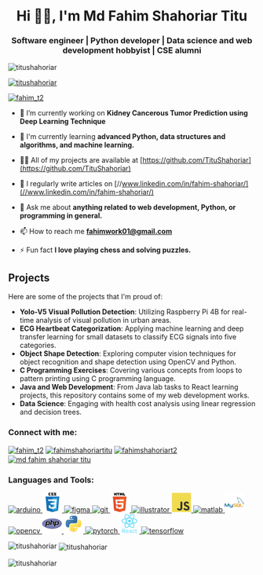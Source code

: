 <h1 align="center">Hi 🧑‍💻, I'm Md Fahim Shahoriar Titu</h1>
<h3 align="center">Software engineer | Python developer | Data science and web development hobbyist | CSE alumni</h3>

<p align="left"> <img src="https://komarev.com/ghpvc/?username=titushahoriar&label=Profile%20views&color=0e75b6&style=flat" alt="titushahoriar" /> </p>

<p align="left"> <a href="https://github.com/ryo-ma/github-profile-trophy"><img src="https://github-profile-trophy.vercel.app/?username=titushahoriar" alt="titushahoriar" /></a> </p>

<p align="left"> <a href="https://twitter.com/fahim_t2" target="blank"><img src="https://img.shields.io/twitter/follow/fahim_t2?logo=twitter&style=for-the-badge" alt="fahim_t2" /></a> </p>

- 🔭 I’m currently working on **Kidney Cancerous Tumor Prediction using Deep Learning Technique**

- 🌱 I'm currently learning **advanced Python, data structures and algorithms, and machine learning.**

- 👨‍💻 All of my projects are available at [https://github.com/TituShahoriar](https://github.com/TituShahoriar)

- 📝 I regularly write articles on [//www.linkedin.com/in/fahim-shahoriar/](//www.linkedin.com/in/fahim-shahoriar/)

- 💬 Ask me about **anything related to web development, Python, or programming in general.**

- 📫 How to reach me **fahimwork01@gmail.com**

- ⚡ Fun fact **I love playing chess and solving puzzles.**

## Projects
Here are some of the projects that I'm proud of:

- **Yolo-V5 Visual Pollution Detection**: Utilizing Raspberry Pi 4B for real-time analysis of visual pollution in urban areas.
- **ECG Heartbeat Categorization**: Applying machine learning and deep transfer learning for small datasets to classify ECG signals into five categories.
- **Object Shape Detection**: Exploring computer vision techniques for object recognition and shape detection using OpenCV and Python.
- **C Programming Exercises**: Covering various concepts from loops to pattern printing using C programming language.
- **Java and Web Development**: From Java lab tasks to React learning projects, this repository contains some of my web development works.
- **Data Science**: Engaging with health cost analysis using linear regression and decision trees.

<h3 align="left">Connect with me:</h3>
<p align="left">
<a href="https://twitter.com/fahim_t2" target="blank"><img align="center" src="https://raw.githubusercontent.com/rahuldkjain/github-profile-readme-generator/master/src/images/icons/Social/twitter.svg" alt="fahim_t2" height="30" width="40" /></a>
<a href="https://kaggle.com/fahimshahoriartitu" target="blank"><img align="center" src="https://raw.githubusercontent.com/rahuldkjain/github-profile-readme-generator/master/src/images/icons/Social/kaggle.svg" alt="fahimshahoriartitu" height="30" width="40" /></a>
<a href="https://instagram.com/fahimshahoriart2" target="blank"><img align="center" src="https://raw.githubusercontent.com/rahuldkjain/github-profile-readme-generator/master/src/images/icons/Social/instagram.svg" alt="fahimshahoriart2" height="30" width="40" /></a>
<a href="https://www.youtube.com/c/md fahim shahoriar titu" target="blank"><img align="center" src="https://raw.githubusercontent.com/rahuldkjain/github-profile-readme-generator/master/src/images/icons/Social/youtube.svg" alt="md fahim shahoriar titu" height="30" width="40" /></a>
</p>

<h3 align="left">Languages and Tools:</h3>
<p align="left"> <a href="https://www.arduino.cc/" target="_blank" rel="noreferrer"> <img src="https://cdn.worldvectorlogo.com/logos/arduino-1.svg" alt="arduino" width="40" height="40"/> </a> <a href="https://www.w3schools.com/css/" target="_blank" rel="noreferrer"> <img src="https://raw.githubusercontent.com/devicons/devicon/master/icons/css3/css3-original-wordmark.svg" alt="css3" width="40" height="40"/> </a> <a href="https://www.figma.com/" target="_blank" rel="noreferrer"> <img src="https://www.vectorlogo.zone/logos/figma/figma-icon.svg" alt="figma" width="40" height="40"/> </a> <a href="https://git-scm.com/" target="_blank" rel="noreferrer"> <img src="https://www.vectorlogo.zone/logos/git-scm/git-scm-icon.svg" alt="git" width="40" height="40"/> </a> <a href="https://www.w3.org/html/" target="_blank" rel="noreferrer"> <img src="https://raw.githubusercontent.com/devicons/devicon/master/icons/html5/html5-original-wordmark.svg" alt="html5" width="40" height="40"/> </a> <a href="https://www.adobe.com/in/products/illustrator.html" target="_blank" rel="noreferrer"> <img src="https://www.vectorlogo.zone/logos/adobe_illustrator/adobe_illustrator-icon.svg" alt="illustrator" width="40" height="40"/> </a> <a href="https://developer.mozilla.org/en-US/docs/Web/JavaScript" target="_blank" rel="noreferrer"> <img src="https://raw.githubusercontent.com/devicons/devicon/master/icons/javascript/javascript-original.svg" alt="javascript" width="40" height="40"/> </a> <a href="https://www.mathworks.com/" target="_blank" rel="noreferrer"> <img src="https://upload.wikimedia.org/wikipedia/commons/2/21/Matlab_Logo.png" alt="matlab" width="40" height="40"/> </a> <a href="https://www.mysql.com/" target="_blank" rel="noreferrer"> <img src="https://raw.githubusercontent.com/devicons/devicon/master/icons/mysql/mysql-original-wordmark.svg" alt="mysql" width="40" height="40"/> </a> <a href="https://opencv.org/" target="_blank" rel="noreferrer"> <img src="https://www.vectorlogo.zone/logos/opencv/opencv-icon.svg" alt="opencv" width="40" height="40"/> </a> <a href="https://www.php.net" target="_blank" rel="noreferrer"> <img src="https://raw.githubusercontent.com/devicons/devicon/master/icons/php/php-original.svg" alt="php" width="40" height="40"/> </a> <a href="https://www.python.org" target="_blank" rel="noreferrer"> <img src="https://raw.githubusercontent.com/devicons/devicon/master/icons/python/python-original.svg" alt="python" width="40" height="40"/> </a> <a href="https://pytorch.org/" target="_blank" rel="noreferrer"> <img src="https://www.vectorlogo.zone/logos/pytorch/pytorch-icon.svg" alt="pytorch" width="40" height="40"/> </a> <a href="https://reactjs.org/" target="_blank" rel="noreferrer"> <img src="https://raw.githubusercontent.com/devicons/devicon/master/icons/react/react-original-wordmark.svg" alt="react" width="40" height="40"/> </a> <a href="https://www.tensorflow.org" target="_blank" rel="noreferrer"> <img src="https://www.vectorlogo.zone/logos/tensorflow/tensorflow-icon.svg" alt="tensorflow" width="40" height="40"/> </a> </p>

<p><img align="left" src="https://github-readme-stats.vercel.app/api/top-langs?username=titushahoriar&show_icons=true&locale=en&layout=compact" alt="titushahoriar" /></p>

<p>&nbsp;<img align="center" src="https://github-readme-stats.vercel.app/api?username=titushahoriar&show_icons=true&locale=en" alt="titushahoriar" /></p>

<p><img align="center" src="https://github-readme-streak-stats.herokuapp.com/?user=titushahoriar&" alt="titushahoriar" /></p>
